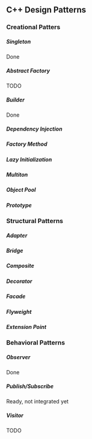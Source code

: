 C++ Design Patterns
----------------------

### Creational Patters
##### Singleton
Done
##### Abstract Factory
TODO
##### Builder
Done
##### Dependency Injection
##### Factory Method
##### Lazy Initialization
##### Multiton
##### Object Pool
##### Prototype

### Structural Patterns
##### Adapter
##### Bridge
##### Composite
##### Decorator
##### Facade
##### Flyweight
##### Extension Point


### Behavioral Patterns
##### Observer
Done
##### Publish/Subscribe
Ready, not integrated yet
##### Visitor
TODO
